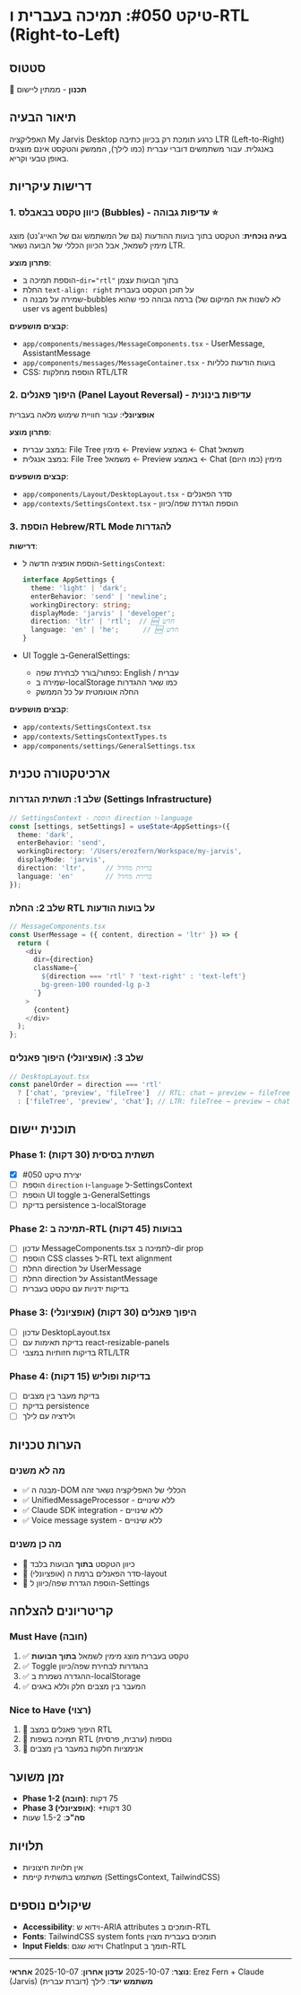 # טיקט #050: תמיכה בעברית ו-RTL (Right-to-Left)

## סטטוס
🎯 **תכנון** - ממתין ליישום

## תיאור הבעיה
האפליקציה My Jarvis Desktop כרגע תומכת רק בכיוון כתיבה LTR (Left-to-Right) באנגלית. עבור משתמשים דוברי עברית (כמו לילך), הממשק והטקסט אינם מוצגים באופן טבעי וקריא.

## דרישות עיקריות

### 1. כיוון טקסט בבאבלס (Bubbles) - עדיפות גבוהה ⭐
**בעיה נוכחית**: הטקסט בתוך בועות ההודעות (גם של המשתמש וגם של האייג'נט) מוצג מימין לשמאל, אבל הכיוון הכללי של הבועה נשאר LTR.

**פתרון מוצע**:
- הוספת תמיכה ב-`dir="rtl"` בתוך הבועות עצמן
- החלת `text-align: right` על תוכן הטקסט בעברית
- שמירה על מבנה ה-bubbles ברמה גבוהה כפי שהוא (לא לשנות את המיקום של user vs agent bubbles)

**קבצים מושפעים**:
- `app/components/messages/MessageComponents.tsx` - UserMessage, AssistantMessage
- `app/components/messages/MessageContainer.tsx` - בועות הודעות כלליות
- CSS: הוספת מחלקות RTL/LTR

### 2. היפוך פאנלים (Panel Layout Reversal) - עדיפות בינונית
**אופציונלי**: עבור חוויית שימוש מלאה בעברית

**פתרון מוצע**:
- במצב עברית: File Tree מימין ← Preview באמצע ← Chat משמאל
- במצב אנגלית: File Tree משמאל ← Preview באמצע ← Chat מימין (כמו היום)

**קבצים מושפעים**:
- `app/components/Layout/DesktopLayout.tsx` - סדר הפאנלים
- `app/contexts/SettingsContext.tsx` - הוספת הגדרת שפה/כיוון

### 3. הוספת Hebrew/RTL Mode להגדרות

**דרישות**:
- הוספת אופציה חדשה ל-`SettingsContext`:
  ```typescript
  interface AppSettings {
    theme: 'light' | 'dark';
    enterBehavior: 'send' | 'newline';
    workingDirectory: string;
    displayMode: 'jarvis' | 'developer';
    direction: 'ltr' | 'rtl';  // 🆕 חדש
    language: 'en' | 'he';      // 🆕 חדש
  }
  ```

- UI Toggle ב-GeneralSettings:
  - כפתור/בורר לבחירת שפה: English / עברית
  - שמירה ב-localStorage כמו שאר ההגדרות
  - החלה אוטומטית על כל הממשק

**קבצים מושפעים**:
- `app/contexts/SettingsContext.tsx`
- `app/contexts/SettingsContextTypes.ts`
- `app/components/settings/GeneralSettings.tsx`

## ארכיטקטורה טכנית

### שלב 1: תשתית הגדרות (Settings Infrastructure)
```typescript
// SettingsContext - הוספת direction ו-language
const [settings, setSettings] = useState<AppSettings>({
  theme: 'dark',
  enterBehavior: 'send',
  workingDirectory: '/Users/erezfern/Workspace/my-jarvis',
  displayMode: 'jarvis',
  direction: 'ltr',     // ברירת מחדל
  language: 'en'        // ברירת מחדל
});
```

### שלב 2: החלת RTL על בועות הודעות
```typescript
// MessageComponents.tsx
const UserMessage = ({ content, direction = 'ltr' }) => {
  return (
    <div
      dir={direction}
      className={`
        ${direction === 'rtl' ? 'text-right' : 'text-left'}
        bg-green-100 rounded-lg p-3
      `}
    >
      {content}
    </div>
  );
};
```

### שלב 3: (אופציונלי) היפוך פאנלים
```typescript
// DesktopLayout.tsx
const panelOrder = direction === 'rtl'
  ? ['chat', 'preview', 'fileTree']  // RTL: chat ← preview ← fileTree
  : ['fileTree', 'preview', 'chat']; // LTR: fileTree → preview → chat
```

## תוכנית יישום

### Phase 1: תשתית בסיסית (30 דקות)
- [x] יצירת טיקט #050
- [ ] הוספת `direction` ו-`language` ל-SettingsContext
- [ ] הוספת UI toggle ב-GeneralSettings
- [ ] בדיקת persistence ב-localStorage

### Phase 2: תמיכה ב-RTL בבועות (45 דקות)
- [ ] עדכון MessageComponents.tsx לתמיכה ב-dir prop
- [ ] הוספת CSS classes ל-RTL text alignment
- [ ] החלת direction על UserMessage
- [ ] החלת direction על AssistantMessage
- [ ] בדיקות ידניות עם טקסט בעברית

### Phase 3: (אופציונלי) היפוך פאנלים (30 דקות)
- [ ] עדכון DesktopLayout.tsx
- [ ] בדיקת תאימות עם react-resizable-panels
- [ ] בדיקות חזותיות במצבי RTL/LTR

### Phase 4: בדיקות ופוליש (15 דקות)
- [ ] בדיקת מעבר בין מצבים
- [ ] בדיקת persistence
- [ ] ולידציה עם לילך

## הערות טכניות

### מה לא משנים
- ✅ מבנה ה-DOM הכללי של האפליקציה נשאר זהה
- ✅ UnifiedMessageProcessor - ללא שינויים
- ✅ Claude SDK integration - ללא שינויים
- ✅ Voice message system - ללא שינויים

### מה כן משנים
- 🔄 כיוון הטקסט **בתוך** הבועות בלבד
- 🔄 (אופציונלי) סדר הפאנלים ברמת ה-layout
- 🔄 הוספת הגדרת שפה/כיוון ל-Settings

## קריטריונים להצלחה

### Must Have (חובה)
1. ✅ טקסט בעברית מוצג מימין לשמאל **בתוך הבועות**
2. ✅ Toggle בהגדרות לבחירת שפה/כיוון
3. ✅ ההגדרה נשמרת ב-localStorage
4. ✅ המעבר בין מצבים חלק וללא באגים

### Nice to Have (רצוי)
1. 🎯 היפוך פאנלים במצב RTL
2. 🎯 תמיכה בשפות RTL נוספות (ערבית, פרסית)
3. 🎯 אנימציות חלקות במעבר בין מצבים

## זמן משוער
- **Phase 1-2 (חובה)**: 75 דקות
- **Phase 3 (אופציונלי)**: +30 דקות
- **סה"כ**: 1.5-2 שעות

## תלויות
- אין תלויות חיצוניות
- משתמש בתשתית קיימת (SettingsContext, TailwindCSS)

## שיקולים נוספים
- **Accessibility**: וידוא ש-ARIA attributes תומכים ב-RTL
- **Fonts**: TailwindCSS system fonts תומכים בעברית מצוין
- **Input Fields**: וידוא שגם ChatInput תומך ב-RTL

---

**נוצר**: 2025-10-07
**עדכון אחרון**: 2025-10-07
**אחראי**: Erez Fern + Claude (Jarvis)
**משתמש יעד**: לילך (דוברת עברית)
